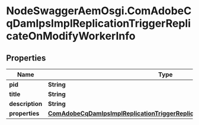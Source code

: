 # NodeSwaggerAemOsgi.ComAdobeCqDamIpsImplReplicationTriggerReplicateOnModifyWorkerInfo

## Properties
Name | Type | Description | Notes
------------ | ------------- | ------------- | -------------
**pid** | **String** |  | [optional] 
**title** | **String** |  | [optional] 
**description** | **String** |  | [optional] 
**properties** | [**ComAdobeCqDamIpsImplReplicationTriggerReplicateOnModifyWorkerProperties**](ComAdobeCqDamIpsImplReplicationTriggerReplicateOnModifyWorkerProperties.md) |  | [optional] 


